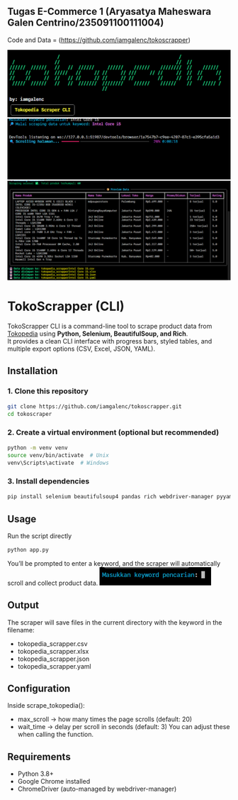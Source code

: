 ## Tugas E-Commerce 1 (Aryasatya Maheswara Galen Centrino/235091100111004)
Code and Data = (https://github.com/iamgalenc/tokoscrapper)

![CLI Banner](banner.png)
![Scraping Progress](progress.png)
![Preview Data](preview.png)

# TokoScrapper (CLI)
TokoScrapper CLI is a command-line tool to scrape product data from [Tokopedia](https://www.tokopedia.com) using 
**Python, Selenium, BeautifulSoup, and Rich**.  
It provides a clean CLI interface with progress bars, styled tables, and multiple export options (CSV, Excel, JSON, YAML).

## Installation

### 1. Clone this repository
```bash
git clone https://github.com/iamgalenc/tokoscrapper.git
cd tokoscraper
```

### 2. Create a virtual environment (optional but recommended)
```bash
python -m venv venv
source venv/bin/activate  # Unix
venv\Scripts\activate  # Windows
```

### 3. Install dependencies
```bash
pip install selenium beautifulsoup4 pandas rich webdriver-manager pyyaml openpyxl
```

## Usage
Run the script directly
```bash
python app.py
```
You’ll be prompted to enter a keyword, and the scraper will automatically scroll and collect product data.
![Keyword Prompt](keyword.png)

## Output
The scraper will save files in the current directory with the keyword in the filename:
- tokopedia_scrapper<keyword>.csv
- tokopedia_scrapper<keyword>.xlsx
- tokopedia_scrapper<keyword>.json
- tokopedia_scrapper<keyword>.yaml

## Configuration
Inside scrape_tokopedia():
- max_scroll → how many times the page scrolls (default: 20)
- wait_time → delay per scroll in seconds (default: 3)
You can adjust these when calling the function.

## Requirements
- Python 3.8+
- Google Chrome installed
- ChromeDriver (auto-managed by webdriver-manager)
